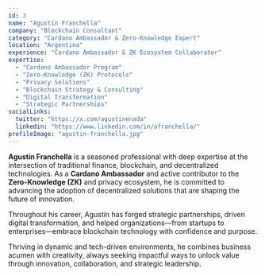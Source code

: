```yaml
---
id: 3
name: "Agustín Franchella"
company: "Blockchain Consultant"
category: "Cardano Ambassador & Zero-Knowledge Expert"
location: "Argentina"
experience: "Cardano Ambassador & ZK Ecosystem Collaborator"
expertise:
  - "Cardano Ambassador Program"
  - "Zero-Knowledge (ZK) Protocols"
  - "Privacy Solutions"
  - "Blockchain Strategy & Consulting"
  - "Digital Transformation"
  - "Strategic Partnerships"
socialLinks:
  twitter: "https://x.com/agustinenada"
  linkedin: "https://www.linkedin.com/in/afranchella/"
profileImage: "agustin-franchella.jpg"
---
```


**Agustín Franchella** is a seasoned professional with deep expertise at the intersection of traditional finance, blockchain, and decentralized technologies. As a **Cardano Ambassador** and active contributor to the **Zero-Knowledge (ZK)** and privacy ecosystem, he is committed to advancing the adoption of decentralized solutions that are shaping the future of innovation. 

Throughout his career, Agustín has forged strategic partnerships, driven digital transformation, and helped organizations—from startups to enterprises—embrace blockchain technology with confidence and purpose. 

Thriving in dynamic and tech-driven environments, he combines business acumen with creativity, always seeking impactful ways to unlock value through innovation, collaboration, and strategic leadership.